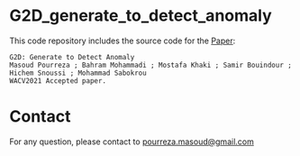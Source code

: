 # G2D_generate_to_detect_anomaly

This code repository includes the source code for the [Paper](https://arxiv.org/abs/2006.11629):

```
G2D: Generate to Detect Anomaly
Masoud Pourreza ; Bahram Mohammadi ; Mostafa Khaki ; Samir Bouindour ; Hichem Snoussi ; Mohammad Sabokrou 
WACV2021 Accepted paper.
```

# Contact
For any question, please contact to  pourreza.masoud@gmail.com
